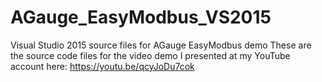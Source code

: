 # AGauge_EasyModbus_VS2015
Visual Studio 2015 source files for AGauge EasyModbus demo
These are the source code files for the video demo I presented at my YouTube account here:  https://youtu.be/qcyJoDu7cok
